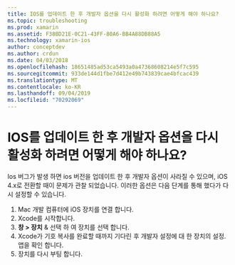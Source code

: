 ```yaml
---
title: IOS를 업데이트 한 후 개발자 옵션을 다시 활성화 하려면 어떻게 해야 하나요?
ms.topic: troubleshooting
ms.prod: xamarin
ms.assetid: F38BD21E-0C21-43FF-80A6-BB4A88DB88A5
ms.technology: xamarin-ios
author: conceptdev
ms.author: crdun
ms.date: 04/03/2018
ms.openlocfilehash: 18651485ad53ca5493a0a47368608214e5f7c595
ms.sourcegitcommit: 933de144d1fbe7d412e49b743839cae4bfcac439
ms.translationtype: MT
ms.contentlocale: ko-KR
ms.lasthandoff: 09/04/2019
ms.locfileid: "70292069"
---
```

# <a name="how-can-i-reenable-developer-options-after-updating-ios"></a>IOS를 업데이트 한 후 개발자 옵션을 다시 활성화 하려면 어떻게 해야 하나요?

Ios 버그가 발생 하면 ios 버전을 업데이트 한 후 개발자 옵션이 사라질 수 있으며, iOS 4.x로 전환할 때이 문제가 관찰 되었습니다. 이러한 옵션은 다음 단계를 통해 했다가 다시 설정할 수 있습니다.

1. Mac 개발 컴퓨터에 iOS 장치를 연결 합니다.
2. Xcode를 시작합니다.
3. **창 > 장치** & 선택 하 여 장치를 선택 합니다.
4. Xcode가 기호 복사를 완료할 때까지 기다린 후 개발자 설정에 대 한 장치의 설정. 앱을 확인 합니다.
5. 장치를 다시 부팅 합니다.
